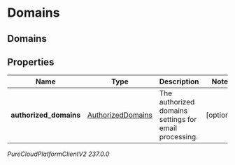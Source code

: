 # Domains

## Domains

## Properties

|Name | Type | Description | Notes|
|------------ | ------------- | ------------- | -------------|
| **authorized_domains** | [AuthorizedDomains](AuthorizedDomains) | The authorized domains settings for email processing. | [optional] |



_PureCloudPlatformClientV2 237.0.0_
